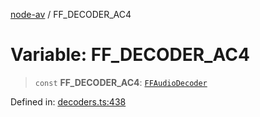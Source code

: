 [node-av](../globals.md) / FF\_DECODER\_AC4

# Variable: FF\_DECODER\_AC4

> `const` **FF\_DECODER\_AC4**: [`FFAudioDecoder`](../type-aliases/FFAudioDecoder.md)

Defined in: [decoders.ts:438](https://github.com/seydx/av/blob/f8631fc881b394300b1479f511d55cf1c370a87f/src/constants/decoders.ts#L438)
